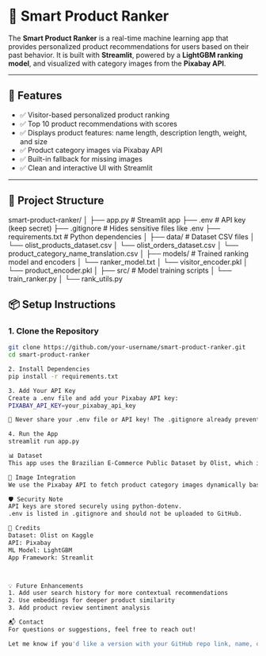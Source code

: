 # 🎯 Smart Product Ranker

The **Smart Product Ranker** is a real-time machine learning app that provides personalized product recommendations for users based on their past behavior. It is built with **Streamlit**, powered by a **LightGBM ranking model**, and visualized with category images from the **Pixabay API**.

---

## 🚀 Features

- ✅ Visitor-based personalized product ranking
- ✅ Top 10 product recommendations with scores
- ✅ Displays product features: name length, description length, weight, and size
- ✅ Product category images via Pixabay API
- ✅ Built-in fallback for missing images
- ✅ Clean and interactive UI with Streamlit

---

## 📂 Project Structure

smart-product-ranker/
│
├── app.py # Streamlit app
├── .env # API key (keep secret)
├── .gitignore # Hides sensitive files like .env
├── requirements.txt # Python dependencies
│
├── data/ # Dataset CSV files
│ └── olist_products_dataset.csv
│ └── olist_orders_dataset.csv
│ └── product_category_name_translation.csv
│
├── models/ # Trained ranking model and encoders
│ └── ranker_model.txt
│ └── visitor_encoder.pkl
│ └── product_encoder.pkl
│
├── src/ # Model training scripts
│ └── train_ranker.py
│ └── rank_utils.py



## 📦 Setup Instructions
### 1. Clone the Repository
```bash
git clone https://github.com/your-username/smart-product-ranker.git
cd smart-product-ranker

2. Install Dependencies
pip install -r requirements.txt

3. Add Your API Key
Create a .env file and add your Pixabay API key:
PIXABAY_API_KEY=your_pixabay_api_key

🔐 Never share your .env file or API key! The .gitignore already prevents it from being pushed.

4. Run the App
streamlit run app.py

📊 Dataset
This app uses the Brazilian E-Commerce Public Dataset by Olist, which includes detailed order, product, and customer information.

📸 Image Integration
We use the Pixabay API to fetch product category images dynamically based on the top recommendation.

🛡️ Security Note
API keys are stored securely using python-dotenv.
.env is listed in .gitignore and should not be uploaded to GitHub.

🙌 Credits
Dataset: Olist on Kaggle
API: Pixabay
ML Model: LightGBM
App Framework: Streamlit



💡 Future Enhancements
1. Add user search history for more contextual recommendations
2. Use embeddings for deeper product similarity
3. Add product review sentiment analysis

📬 Contact
For questions or suggestions, feel free to reach out!

Let me know if you'd like a version with your GitHub repo link, name, or any more features!
